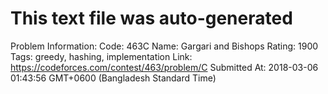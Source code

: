 # This text file was auto-generated

Problem Information:
Code: 463C
Name: Gargari and Bishops
Rating: 1900
Tags: greedy, hashing, implementation
Link: https://codeforces.com/contest/463/problem/C
Submitted At: 2018-03-06 01:43:56 GMT+0600 (Bangladesh Standard Time)
